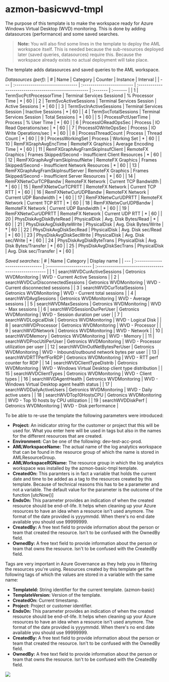 # azmon-basicwvd-tmpl

The purpose of this template is to make the workspace ready for Azure Windows Virtual Desktop (WVD) monitoring. This is done by adding  datasources (performance) and some saved searches.

> **Note:** You will also find some lines in the template to deploy the AML workspace itself. This is needed because the sub-resources deployed later (saved queries, datasources) require this. Because the workspace already exists no actual deployment will take place.

The template adds datasources and saved queries to the AML workspace.

_Datasources (perf):_
| #   | Name                             | Category                   | Counter                                                | Instance | Interval |
| --- | :------------------------------- | :------------------------- | :----------------------------------------------------- | :------- | :------- |
| 1   | TermSvcPctProcessorTime          | Terminal Services Sessiond | % Processor Time                                       | *        | 60       |
| 2   | TermSvcActiveSessions            | Terminal Services Session  | Active Sessions                                        | *        | 60       |
| 3   | TermSvcInActiveSessions          | Terminal Services Session  | Inactive Sessions                                      | *        | 60       |
| 4   | TermSvcTotalSessions             | Terminal Services Session  | Total Sessions                                         | *        | 60       |
| 5   | ProcessPctUserTime               | Process                    | % User Time                                            | *        | 60       |
| 6   | ProcessIOReadOpsSec              | Process                    | IO Read Operations/sec                                 | *        | 60       |
| 7   | ProcessIOWriteOpsSec             | Process                    | IO Write Operations/sec                                | *        | 60       |
| 8   | ProcessThreadCount               | Process                    | Thread Count                                           | *        | 60       |
| 9   | ProcessWorkingSet                | Process                    | Working Set                                            | *        | 60       |
| 10  | RemFXGraphAvgEncTime             | RemoteFX Graphics          | Average Encoding Time                                  | *        | 60       |
| 11  | RemFXGraphAvgFramSkipInsufClient | RemoteFX Graphics          | Frames Skipped/Second - Insufficient Client Resources  | *        | 60       |
| 12  | RemFXGraphAvgFramSkipInsufNetw   | RemoteFX Graphics          | Frames Skipped/Second - Insufficient Network Resources | *        | 60       |
| 13  | RemFXGraphAvgFramSkipInsufServer | RemoteFX Graphics          | Frames Skipped/Second - Insufficient Server Resources  | *        | 60       |
| 14  | RemFXNetwCurTCPBandw             | RemoteFX Network           | Current TCP Bandwidth                                  | *        | 60       |
| 15  | RemFXNetwCurTCPRTT               | RemoteFX Network           | Current TCP RTT                                        | *        | 60       |
| 16  | RemFXNetwCurUDPBandw             | RemoteFX Network           | Current UDP Bandwidth                                  | *        | 60       |
| 17  | RemFXNetwCurUDPRTT               | RemoteFX Network           | Current TCP RTT                                        | *        | 60       |
| 18  | RemFXNetwCurUDPBandw             | RemoteFX Network           | Current UDP Bandwidth                                  | *        | 60       |
| 19  | RemFXNetwCurUDPRTT               | RemoteFX Network           | Current UDP RTT                                        | *        | 60       |
| 20  | PhysDiskAvgDiskByteRead          | PhysicalDisk               | Avg. Disk Bytes/Read                                   | *        | 60       |
| 21  | PhysDiskAvgDiskByteWrite         | PhysicalDisk               | Avg. Disk Bytes/Write                                  | *        | 60       |
| 22  | PhysDiskAvgDiskSecRead           | PhysicalDisk               | Avg. Disk sec/Read                                     | *        | 60       |
| 23  | PhysDiskAvgDiskSecWrite          | PhysicalDisk               | Avg. Disk sec/Write                                    | *        | 60       |
| 24  | PhysDiskAvgDiskByteTrans         | PhysicalDisk               | Avg. Disk Bytes/Transfer                               | *        | 60       |
| 25  | PhysDiskAvgDiskSecTrans          | PhysicalDisk               | Avg. Disk sec/Transfer                                 | *        | 60       |



_Saved searches:_
| #   | Name                             | Category                | Display name                                           |
| --- | :------------------------------- | :---------------------- | :----------------------------------------------------- |
| 1   | searchWVDCurActiveSessions       | Getronics WVDMonitoring | WVD - Current Active Sessions                          |
| 2   | searchWVDCurDisconnectedSessions | Getronics WVDMonitoring | WVD - Current disconnected sessions                    |
| 3   | searchWVDCurTotalSessions        | Getronics WVDMonitoring | WVD - Current total sessions                           |
| 4   | searchWVDAvgSessions             | Getronics WVDMonitoring | WVD - Average sessions                                 |
| 5   | searchWVDMaxSessions             | Getronics WVDMonitoring | WVD - Max sessions                                     |
| 6   | searchWVDSessionDurPerUser       | Getronics WVDMonitoring | WVD - Session duration per user                        |
| 7   | searchWVDLogicalDisk             | Getronics WVDMonitoring | WVD - Logical Disk                                     |
| 8   | searchWVDProcessor               | Getronics WVDMonitoring | WVD - Processor                                        |
| 9   | searchWVDNetwork                 | Getronics WVDMonitoring | WVD - Network                                          |
| 10  | searchWVDMemory                  | Getronics WVDMonitoring | WVD - Memory                                           |
| 11  | searchWVDProcUtilPerUser         | Getronics WVDMonitoring | WVD - Processor utilization per user                   |
| 12  | searchWVDInOutNetBytesPerUser    | Getronics WVDMonitoring | WVD - Inbound/outbound network bytes per user          |
| 13  | searchWVDRTTPerfForRDP           | Getronics WVDMonitoring | WVD - RTT perf counter for RDP                         |
| 14  | searchWVDClientTypeDistrib       | Getronics WVDMonitoring | WVD - Windows Virtual Desktop client type distribution |
| 15  | searchWVDClientTypes             | Getronics WVDMonitoring | WVD - Client types                                     |
| 16  | searchWVDAgentHealth             | Getronics WVDMonitoring | WVD - Windows Virtual Desktop agent health status      |
| 17  | searchWVDDailyActiveUsers        | Getronics WVDMonitoring | WVD - Daily active users                               |
| 18  | searchWVDTop10HostsCPU           | Getronics WVDMonitoring | WVD - Top 10 hosts by CPU utilization                  |
| 19  | searchWVDDiskPerf                | Getronics WVDMonitoring | WVD - Disk performance                                 |

To be able to re-use the template the following parameters were introduced:

- **Project:** An inidicator string for the customer or project that this will be used for. What you enter here will be used in tags but also in the names for the different resources that are created.
- **Environment:** Can be one of the following: dev-test-acc-prod.
- **AMLWorkspaceName:** The actual name of the log analytics workspace that can be found in the resource group of which the name is stored in AMLResourceGroup.
- **AMLWorkspaceRGName:** The resource group in which the log analytics workspace was installed by the azmon-basic-tmpl template.
- **CreatedOn:** This paramters is in fact a variable that holds the current date and time to be added as a tag to the resources created by this template. Because of technical reasons this has to be a parameter and not a variable. The default value for the parameter is the outcome of the function [utcNow()]
- **EndsOn:** This parameter provides an indication of when the created resource should be end-of-life. It helps when cleaning up your Azure resources to have an idea when a resource isn't used anymore. The format of the date provided is yyyymmdd. When there's no end date available you should use 99999999.
- **CreatedBy:** A free text field to provide information about the person or team that created the resource. Isn't to be confused with the OwnedBy field.
- **OwnedBy:** A free text field to provide information about the person or team that owns the resource. Isn't to be confused with the CreatedBy field.

Tags are very important in Azure Governance as they help you in filtering the resources you're using. Resources created by this template get the following tags of which the values are stored in a variable with the same name:

- **TemplateId:** String identifier for the current template. (azmon-basic)
- **TemplateVersion:** Version of the template.
- **CreatedOn:** Current timestamp.
- **Project:** Project or customer identifier.
- **EndsOn:** This parameter provides an indication of when the created resource should be end-of-life. It helps when cleaning up your Azure resources to have an idea when a resource isn't used anymore. The format of the date provided is yyyymmdd. When there's no end date available you should use 99999999.
- **CreatedBy:** A free text field to provide information about the person or team that created the resource. Isn't to be confused with the OwnedBy field.
- **OwnedBy:** A free text field to provide information about the person or team that owns the resource. Isn't to be confused with the CreatedBy field.


<a href="https://portal.azure.com/#create/Microsoft.Template/uri/https%3A%2F%2Fraw.githubusercontent.com%2Fmydur%2FARMtemplates%2Fmaster%2Fazmon-basicwvd-tmpl%2F%5Fworking%2Ftemplate.json" target="_blank">
<img src="http://azuredeploy.net/deploybutton.png"/>
</a><br />
